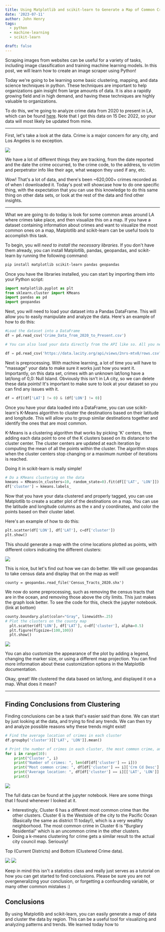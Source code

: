 ```yaml
---
title: Using Matplotlib and scikit-learn to Generate a Map of Common Crime Areas in LA 
date: '2023-07-11'
author: John Henry
tags:
  - python
  - machine-learning
  - scikit-learn

draft: false
---
```

Scraping images from websites can be useful for a variety of tasks, including image classification and training machine learning models. In this post, we will learn how to create an image scraper using Python!

<!--more-->
Today we're going to be learning some basic clustering, mapping, and data science techniques in python. These techniques are important to help organizations gain insight from large amounts of data. It is also a rapidly growing field and in high demand, and having these techniques are highly valuable to organizations.

To do this, we're going to analyze crime data from 2020 to present in LA, which can be found [here](https://catalog.data.gov/dataset/crime-data-from-2020-to-present). Note that I got this data on 15 Dec 2022, so your data will most likely be updated from mine.

------
First, let's take a look at the data. Crime is a major concern for any city, and Los Angeles is no exception.

<img src="la_clustering_mapping_imgs/raw_data.png">

We have a lot of different things they are tracking, from the date reported and the date the crime occurred, to the crime code, to the address, to victim and perpetrator info like their age, what weapon they used if any, etc. 

Wow! That's a lot of data, and there's been ~620,000+ crimes recorded as of when I downloaded it. Today's post will showcase how to do one specific thing, with the expectation that you can use this knowledge to do this same thing on other data sets, or look at the rest of the data and find other insights.
 
------

What we are going to do today is look for some common areas around LA where crimes take place, and then visualize this on a map. If you have a dataset containing information about crimes and want to visualize the most common ones on a map, Matplotlib and scikit-learn can be useful tools to accomplish this task.

To begin, you will *need to install the necessary libraries*. If you don't have them already, you can install Matplotlib, pandas, geopandas, and scikit-learn by running the following command:

```sh
pip install matplotlib scikit-learn pandas geopandas
```



Once you have the libraries installed, you can start by importing them into your Python script:

```py
import matplotlib.pyplot as plt 
from sklearn.cluster import KMeans
import pandas as pd
import geopandas
```


Next, you will need to load your dataset into a Pandas DataFrame. This will allow you to easily manipulate and analyze the data. Here's an example of how to do this:

```py
#Load the dataset into a DataFrame
df = pd.read_csv('Crime_Data_from_2020_to_Present.csv')

# You can also load your data directly from the API like so. All you need is the URL of the CSV file and you can download it the same way:

df = pd.read_csv('https://data.lacity.org/api/views/2nrs-mtv8/rows.csv?accessType=DOWNLOAD')
```

Next is preprocessing. With machine learning, a lot of time you will have to "massage" your data to make sure it works just how you want it. Importantly, on this data set, crimes with an unknown lat/long have a lat/long of 0,0: Null Island. Obviously this isn't in LA city, so we can delete these data points! It's important to make sure to look at your dataset so you can find any issues with it. 

```py
df = df[(df['LAT'] != 0) & (df['LON'] != 0)]
```


Once you have your data loaded into a DataFrame, you can use scikit-learn's K-Means algorithm to cluster the destinations based on their latitude and longitude. This will allow you to group similar destinations together and identify the ones that are most common. 

K-Means is a clustering algorithm that works by picking 'K' centers, then adding each data point to one of the K clusters based on its distance to the cluster center. The cluster centers are updated at each iteration by computing the mean of all the points within the cluster. The algorithm stops when the cluster centers stop changing or a maximum number of iterations is reached.

Doing it in scikit-learn is really simple! 

```py
# Do a KMeans clustering on the data
kmeans = KMeans(n_clusters=10, random_state=0).fit(df[['LAT', 'LON']])
df['cluster'] = kmeans.labels_
```


Now that you have your data clustered and properly tagged, you can use Matplotlib to create a scatter plot of the destinations on a map. You can use the latitude and longitude columns as the x and y coordinates, and color the points based on their cluster label.

Here's an example of how to do this:

```py
plt.scatter(df['LON'], df['LAT'], c=df['cluster'])
plt.show()
```

This should generate a map with the crime locations plotted as points, with different colors indicating the different clusters:

<img src="la_clustering_mapping_imgs/blob_clusters.png">

This is nice, but let's find out how we can do better. We will use geopandas to take census data and display that on the map as well!

`county = geopandas.read_file('Census_Tracts_2020.shx')`


 We now do some preprocessing, such as removing the census tracts that are in the ocean, and removing those above the city limits. This just makes the graph look better. To see the code for this, check the jupyter notebook. (link at bottom) 

```py
county.boundary.plot(color="Gray", linewidth=.25)
# Plot the clusters on the county map
  plt.scatter(df['LON'], df['LAT'], c=df['cluster'], alpha=0.5)
  plt.figure(figsize=(100,100))
  plt.show()
```
<img src="la_clustering_mapping_imgs/image.png">

You can also customize the appearance of the plot by adding a legend, changing the marker size, or using a different map projection. You can find more information about these customization options in the Matplotlib documentation.

Okay, great! We clustered the data based on lat/long, and displayed it on a map. What does it mean?

-----

## Finding Conclusions from Clustering
Finding conclusions can be a task that's easier said than done. We can start by just looking at the data, and trying to find any trends. We can then try and analyze possible reasons why these trends might exist!


```py
# Find the average location of crimes in each cluster
df.groupby('cluster')[['LAT', 'LON']].mean()

# Print the number of crimes in each cluster, the most common crime, and the average location of crimes in each cluster
for i in range(10):
    print("Cluster ", i)
    print("Number of crimes: ", len(df[df['cluster'] == i]))
    print("Most common crime: ", df[df['cluster'] == i]['Crm Cd Desc'].mode()[0])
    print("Average location: ", df[df['cluster'] == i][['LAT', 'LON']].mean())
    print()
```
<img src="la_clustering_mapping_imgs/y9hv9lyx.png">

The full data can be found at the jupyter notebook. Here are some things that I found whenever I looked at it.

- Interestingly, Cluster 6 has a different most common crime than the other clusters. Cluster 6 is the Westside of the city to the Pacific Ocean (Basically the same as district 11 today!), which is a very wealthy neighborhood. The most common crime in Cluster 6 is "Burglary Residential" which is an uncommon crime in the other clusters.
- Doing a k-means clustering for crime gets a similar result to the actual city council map. Seriously!


Top (Current Districts) and Bottom (Clustered Crime data). 

<img src="la_clustering_mapping_imgs/g5uglvb2.png">
<img src="la_clustering_mapping_imgs/6m16m5iu.png">



Keep in mind this isn't a statistics class and really just serves as a tutorial on how you can get started to find conclusions. Please be sure you are not overgeneralizing your conclusion, or forgetting a confounding variable, or many other common mistakes :)


## Conclusions

By using Matplotlib and scikit-learn, you can easily generate a map of data and cluster the data by region. This can be a useful tool for visualizing and analyzing patterns and trends. We learned today how to 